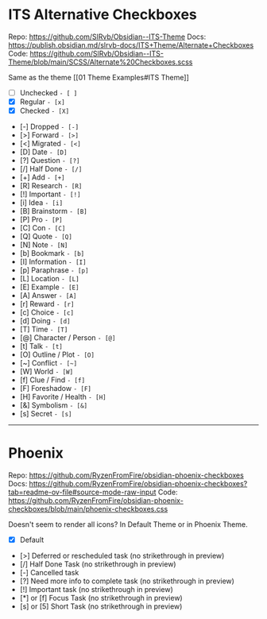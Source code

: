 # ITS Alternative Checkboxes
Repo: https://github.com/SlRvb/Obsidian--ITS-Theme
Docs: https://publish.obsidian.md/slrvb-docs/ITS+Theme/Alternate+Checkboxes
Code: https://github.com/SlRvb/Obsidian--ITS-Theme/blob/main/SCSS/Alternate%20Checkboxes.scss

Same as the theme [[01 Theme Examples#ITS Theme]]

- [ ] Unchecked `- [ ]`
- [x] Regular `- [x]`
- [X] Checked  `- [X]`
- [-] Dropped  `- [-]`
- [>] Forward  `- [>]`
- [<] Migrated  `- [<]`
- [D] Date  `- [D]`
- [?] Question  `- [?]`
- [/] Half Done  `- [/]`
- [+] Add  `- [+]`
- [R] Research  `- [R]`
- [!] Important  `- [!]`
- [i] Idea  `- [i]`
- [B] Brainstorm  `- [B]`
- [P] Pro  `- [P]`
- [C] Con  `- [C]`
- [Q] Quote  `- [Q]`
- [N] Note  `- [N]`
- [b] Bookmark  `- [b]`
- [I] Information  `- [I]`
- [p] Paraphrase  `- [p]`
- [L] Location  `- [L]`
- [E] Example  `- [E]`
- [A] Answer  `- [A]`
- [r] Reward `- [r]`
- [c] Choice  `- [c]`
- [d] Doing  `- [d]`
- [T] Time  `- [T]`
- [@] Character / Person  `- [@]`
- [t] Talk  `- [t]`
- [O] Outline / Plot  `- [O]`
- [~] Conflict  `- [~]`
- [W] World  `- [W]`
- [f] Clue / Find  `- [f]`
- [F] Foreshadow  `- [F]`
- [H] Favorite / Health  `- [H]`
- [&] Symbolism  `- [&]`
- [s] Secret  `- [s]`

---

# Phoenix
Repo: https://github.com/RyzenFromFire/obsidian-phoenix-checkboxes
Docs: https://github.com/RyzenFromFire/obsidian-phoenix-checkboxes?tab=readme-ov-file#source-mode-raw-input
Code: https://github.com/RyzenFromFire/obsidian-phoenix-checkboxes/blob/main/phoenix-checkboxes.css

Doesn't seem to render all icons? In Default Theme or in Phoenix Theme.

- [x] Default
- [>] Deferred or rescheduled task (no strikethrough in preview)
- [/] Half Done Task (no strikethrough in preview)
- [-] Cancelled task
- [?] Need more info to complete task (no strikethrough in preview)
- [!] Important task (no strikethrough in preview)
- [*] or [f] Focus Task (no strikethrough in preview)
- [s] or [5] Short Task (no strikethrough in preview)